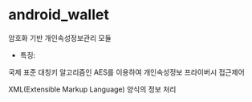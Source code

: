 # android_wallet
암호화 기반 개인속성정보관리 모듈

- 특징:

국제 표준 대칭키 알고리즘인 AES를 이용하여 개인속성정보 프라이버시 접근제어

XML(Extensible Markup Language) 양식의 정보 처리
